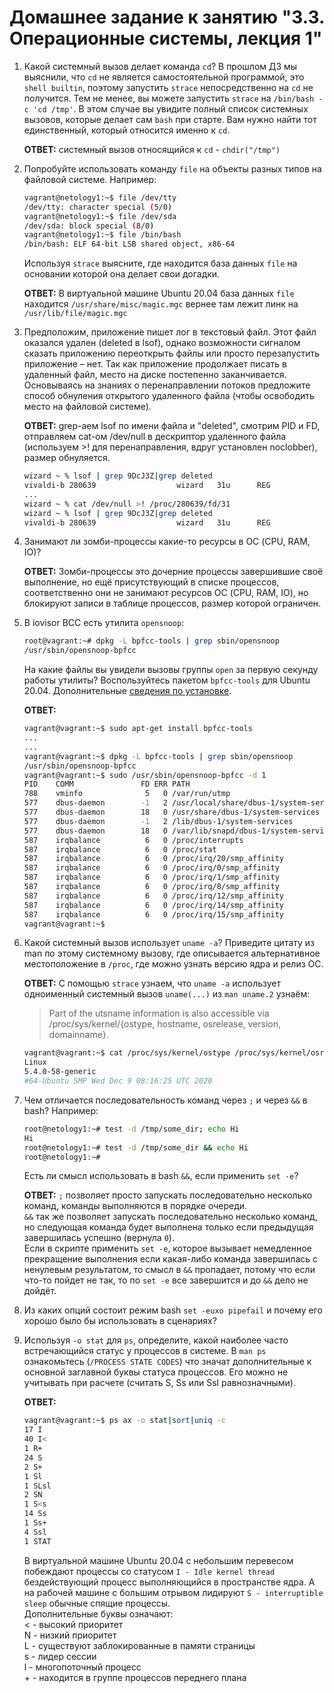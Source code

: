 # Домашнее задание к занятию "3.3. Операционные системы, лекция 1"

1. Какой системный вызов делает команда `cd`? В прошлом ДЗ мы выяснили, что `cd` не является самостоятельной  программой, это `shell builtin`, поэтому запустить `strace` непосредственно на `cd` не получится. Тем не менее, вы можете запустить `strace` на `/bin/bash -c 'cd /tmp'`. В этом случае вы увидите полный список системных вызовов, которые делает сам `bash` при старте. Вам нужно найти тот единственный, который относится именно к `cd`.  

    __ОТВЕТ:__ системный вызов относящийся к `cd` - `chdir("/tmp")`  

2. Попробуйте использовать команду `file` на объекты разных типов на файловой системе. Например:

    ```bash
    vagrant@netology1:~$ file /dev/tty
    /dev/tty: character special (5/0)
    vagrant@netology1:~$ file /dev/sda
    /dev/sda: block special (8/0)
    vagrant@netology1:~$ file /bin/bash
    /bin/bash: ELF 64-bit LSB shared object, x86-64
    ```

    Используя `strace` выясните, где находится база данных `file` на основании которой она делает свои догадки.  

    __ОТВЕТ:__ В виртуальной машине Ubuntu 20.04 база данных `file` находится `/usr/share/misc/magic.mgc` вернее там лежит линк на `/usr/lib/file/magic.mgc`  

3. Предположим, приложение пишет лог в текстовый файл. Этот файл оказался удален (deleted в lsof), однако возможности сигналом сказать приложению переоткрыть файлы или просто перезапустить приложение – нет. Так как приложение продолжает писать в удаленный файл, место на диске постепенно заканчивается. Основываясь на знаниях о перенаправлении потоков предложите способ обнуления открытого удаленного файла (чтобы освободить место на файловой системе).  

    __ОТВЕТ:__ grep-аем lsof по имени файла и "deleted", смотрим PID и FD, отправляем cat-ом /dev/null в дескриптор удаленного файла (используем >! для перенаправления, вдруг установлен noclobber), размер обнуляется.

    ```bash
    wizard ~ % lsof | grep 9DcJ3Z|grep deleted
    vivaldi-b 280639                  wizard   31u      REG                8,2    2101329    2097522 /tmp/..com.vivaldi.Vivaldi.9DcJ3Z (deleted)
    ...
    wizard ~ % cat /dev/null >! /proc/280639/fd/31
    wizard ~ % lsof | grep 9DcJ3Z|grep deleted
    vivaldi-b 280639                  wizard   31u      REG                8,2          0    2097522 /tmp/..com.vivaldi.Vivaldi.9DcJ3Z (deleted)
    ```

4. Занимают ли зомби-процессы какие-то ресурсы в ОС (CPU, RAM, IO)?  

    __ОТВЕТ:__ Зомби-процессы это дочерние процессы завершившие своё выполнение, но ещё присутствующий в списке процессов, соответственно они не занимают ресурсов ОС (CPU, RAM, IO), но блокируют записи в таблице процессов, размер которой ограничен.

5. В iovisor BCC есть утилита `opensnoop`:

    ```bash
    root@vagrant:~# dpkg -L bpfcc-tools | grep sbin/opensnoop
    /usr/sbin/opensnoop-bpfcc
    ```

    На какие файлы вы увидели вызовы группы `open` за первую секунду работы утилиты? Воспользуйтесь пакетом `bpfcc-tools` для Ubuntu 20.04. Дополнительные [сведения по установке](https://github.com/iovisor/bcc/blob/master/INSTALL.md).  

    __ОТВЕТ:__

    ```bash
    vagrant@vagrant:~$ sudo apt-get install bpfcc-tools
    ...
    ...
    vagrant@vagrant:~$ dpkg -L bpfcc-tools | grep sbin/opensnoop
    /usr/sbin/opensnoop-bpfcc
    vagrant@vagrant:~$ sudo /usr/sbin/opensnoop-bpfcc -d 1
    PID    COMM               FD ERR PATH
    788    vminfo              5   0 /var/run/utmp
    577    dbus-daemon        -1   2 /usr/local/share/dbus-1/system-services
    577    dbus-daemon        18   0 /usr/share/dbus-1/system-services
    577    dbus-daemon        -1   2 /lib/dbus-1/system-services
    577    dbus-daemon        18   0 /var/lib/snapd/dbus-1/system-services/
    587    irqbalance          6   0 /proc/interrupts
    587    irqbalance          6   0 /proc/stat
    587    irqbalance          6   0 /proc/irq/20/smp_affinity
    587    irqbalance          6   0 /proc/irq/0/smp_affinity
    587    irqbalance          6   0 /proc/irq/1/smp_affinity
    587    irqbalance          6   0 /proc/irq/8/smp_affinity
    587    irqbalance          6   0 /proc/irq/12/smp_affinity
    587    irqbalance          6   0 /proc/irq/14/smp_affinity
    587    irqbalance          6   0 /proc/irq/15/smp_affinity
    vagrant@vagrant:~$
    ```

6. Какой системный вызов использует `uname -a`? Приведите цитату из man по этому системному вызову, где описывается альтернативное местоположение в `/proc`, где можно узнать версию ядра и релиз ОС.  

    __ОТВЕТ:__ С помощью `strace` узнаем, что `uname -a` использует одноименный системный вызов `uname(...)` из `man uname.2` узнаём:
    > Part of the utsname information is also accessible via /proc/sys/kernel/{ostype, hostname, osrelease, version, domainname}.  

    ```bash
    vagrant@vagrant:~$ cat /proc/sys/kernel/ostype /proc/sys/kernel/osrelease /proc/sys/kernel/version
    Linux
    5.4.0-58-generic
    #64-Ubuntu SMP Wed Dec 9 08:16:25 UTC 2020
    ```  

7. Чем отличается последовательность команд через `;` и через `&&` в bash? Например:

    ```bash
    root@netology1:~# test -d /tmp/some_dir; echo Hi
    Hi
    root@netology1:~# test -d /tmp/some_dir && echo Hi
    root@netology1:~#
    ```

    Есть ли смысл использовать в bash `&&`, если применить `set -e`?  

    __ОТВЕТ:__ `;` позволяет просто запускать последовательно несколько команд, команды выполняются в порядке очереди.  
    `&&` так же позволяет запускать последовательно несколько команд, но следующая команда будет выполнена только если предыдущая завершилась успешно (вернула `0`).  
    Если в скрипте применить `set -e`, которое вызывает немедленное прекращение выполнения если какая-либо команда завершилась с ненулевым результатом, то смысл в `&&` пропадает, потому что если что-то пойдет не так, то по `set -e` все завершится и до `&&` дело не дойдёт.  

8. Из каких опций состоит режим bash `set -euxo pipefail` и почему его хорошо было бы использовать в сценариях?

9.  Используя `-o stat` для `ps`, определите, какой наиболее часто встречающийся статус у процессов в системе. В `man ps` ознакомьтесь (`/PROCESS STATE CODES`) что значат дополнительные к основной заглавной буквы статуса процессов. Его можно не учитывать при расчете (считать S, Ss или Ssl равнозначными).  

    __ОТВЕТ:__

    ```bash
    vagrant@vagrant:~$ ps ax -o stat|sort|uniq -c
    17 I
    40 I<
    1 R+
    24 S
    2 S+
    1 Sl
    1 SLsl
    2 SN
    1 S<s
    14 Ss
    1 Ss+
    4 Ssl
    1 STAT
    ```

    В виртуальной машине Ubuntu 20.04 с небольшим перевесом побеждают процессы со статусом `I - Idle kernel thread` бездействующий процесс выполняющийся в пространстве ядра. А на рабочей машине с большим отрывом лидируют `S - interruptible sleep` обычные спящие процессы.  
    Дополнительные буквы означают:  
    < - высокий приоритет  
    N - низкий приоритет  
    L - существуют заблокированные в памяти страницы  
    s - лидер сессии  
    l - многопоточный процесс  
   \+ - находится в группе процессов переднего плана  
